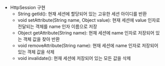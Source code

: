 - HttpSession 구현
  - String getId(): 현재 세션에 할당되어 있는 고유한 세션 아이디를 반환
  - void setAttribute(String name, Object value): 현재 세션에 value 인자로 전달되는 객체를 name 인자 이름으로 저장
  - Object getAttribute(String name): 현재 세션에 name 인자로 저장되어 있는 객체 값을 찾아 반환
  - void removeAttribute(String name): 현재 세션에 name 인자로 저장되어 있는 객체 값을 삭제
  - void invalidate(): 현재 세션에 저장되어 있는 모든 값을 삭제